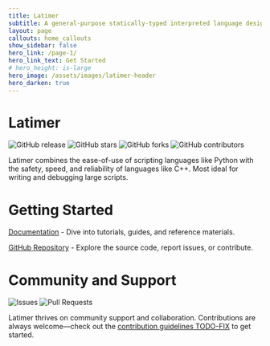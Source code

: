 ```yaml
---
title: Latimer
subtitle: A general-purpose statically-typed interpreted language designed for efficiency, safety, and developer productivity.
layout: page
callouts: home_callouts
show_sidebar: false
hero_link: /page-1/
hero_link_text: Get Started
# hero_height: is-large
hero_image: /assets/images/latimer-header
hero_darken: true
---
```


# Latimer

![GitHub release](https://img.shields.io/github/v/release/latimer-lang/latimer)
![GitHub stars](https://img.shields.io/github/stars/latimer-lang/latimer?style=social)
![GitHub forks](https://img.shields.io/github/forks/latimer-lang/latimer?style=social)
![GitHub contributors](https://img.shields.io/github/contributors/latimer-lang/latimer)

Latimer combines the ease-of-use of scripting languages like Python with the safety, speed, and reliability of languages like C++. Most ideal for writing and debugging large scripts.

# Getting Started

[Documentation](https://www.latimer-lang.org/docs/) - Dive into tutorials, guides, and reference materials.

[GitHub Repository](https://github.com/latimer-lang/latimer) - Explore the source code, report issues, or contribute.

# Community and Support

![Issues](https://img.shields.io/github/issues/latimer-lang/latimer)
![Pull Requests](https://img.shields.io/github/issues-pr/latimer-lang/latimer)

Latimer thrives on community support and collaboration. Contributions are always welcome—check out the [contribution guidelines TODO-FIX](https://github.com/latimer-lang/latimer) to get started.